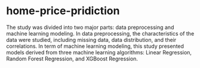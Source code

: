 # home-price-pridiction
The study was divided into two major parts: data preprocessing and machine learning modeling. 
In data preprocessing, the characteristics of the data were studied, including missing data, data distribution, and their correlations. 
In term of machine learning modeling, this study presented models derived from three machine learning algorithms: Linear Regression, Random Forest Regression, and XGBoost Regression.
 
